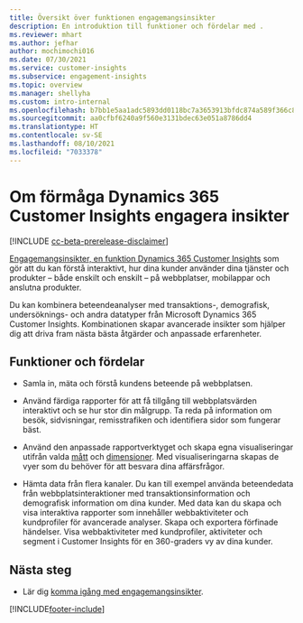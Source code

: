 ```yaml
---
title: Översikt över funktionen engagemangsinsikter
description: En introduktion till funktioner och fördelar med .
ms.reviewer: mhart
ms.author: jefhar
author: mochimochi016
ms.date: 07/30/2021
ms.service: customer-insights
ms.subservice: engagement-insights
ms.topic: overview
ms.manager: shellyha
ms.custom: intro-internal
ms.openlocfilehash: b7bb1e5aa1adc5893dd0118bc7a3653913bfdc874a589f366c8c37152bbfef4d
ms.sourcegitcommit: aa0cfbf6240a9f560e3131bdec63e051a8786dd4
ms.translationtype: HT
ms.contentlocale: sv-SE
ms.lasthandoff: 08/10/2021
ms.locfileid: "7033378"
---
```

# <a name="about-dynamics-365-customer-insights-engagement-insights-capability"></a>Om förmåga Dynamics 365 Customer Insights engagera insikter 

[!INCLUDE [cc-beta-prerelease-disclaimer](includes/cc-beta-prerelease-disclaimer.md)]

[Engagemangsinsikter, en funktion Dynamics 365 Customer Insights](https://dynamics.microsoft.com/ai/customer-insights/engagement-insights-capability/) som gör att du kan förstå interaktivt, hur dina kunder använder dina tjänster och produkter – både enskilt och enskilt – på webbplatser, mobilappar och anslutna produkter.

Du kan kombinera beteendeanalyser med transaktions-, demografisk, undersöknings- och andra datatyper från Microsoft Dynamics 365 Customer Insights. Kombinationen skapar avancerade insikter som hjälper dig att driva fram nästa bästa åtgärder och anpassade erfarenheter.

## <a name="features-and-benefits"></a>Funktioner och fördelar

- Samla in, mäta och förstå kundens beteende på webbplatsen.

- Använd färdiga rapporter för att få tillgång till webbplatsvärden interaktivt och se hur stor din målgrupp. Ta reda på information om besök, sidvisningar, remisstrafiken och identifiera sidor som fungerar bäst.

- Använd den anpassade rapportverktyget och skapa egna visualiseringar utifrån valda [mått](glossary.md) och [dimensioner](glossary.md). Med visualiseringarna skapas de vyer som du behöver för att besvara dina affärsfrågor.

- Hämta data från flera kanaler. Du kan till exempel använda beteendedata från webbplatsinteraktioner med transaktionsinformation och demografisk information om dina kunder. Med data kan du skapa och visa interaktiva rapporter som innehåller webbaktiviteter och kundprofiler för avancerade analyser. Skapa och exportera förfinade händelser. Visa webbaktiviteter med kundprofiler, aktiviteter och segment i Customer Insights för en 360-graders vy av dina kunder.


## <a name="next-steps"></a>Nästa steg

- Lär dig [komma igång med engagemangsinsikter](get-started.md).


[!INCLUDE[footer-include](../includes/footer-banner.md)]